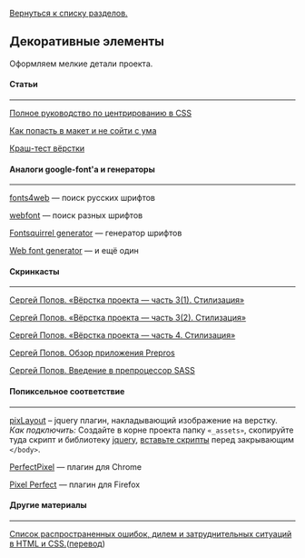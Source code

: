[Вернуться к списку разделов.](../README.md)

## **Декоративные элементы**
Оформляем мелкие детали проекта.

#### Статьи
----------
[Полное руководство по центрированию в CSS](http://frontender.info/centering-css-complete-guide/)

[Как попасть в макет и не сойти с ума](https://isqua.ru/blog/2016/05/30/kak-popast-v-makiet-i-nie-soiti-s-uma/)

[Краш-тест вёрстки](https://isqua.ru/blog/2016/06/19/crash-test-viorstki/)

#### Аналоги google-font'а и генераторы
----------
[fonts4web](http://fonts4web.ru/) — поиск русскиx шрифтов

[webfont](http://webfont.ru/) — поиск разных шрифтов

[Fontsquirrel generator](http://www.fontsquirrel.com/tools/webfont-generator) — генератор шрифтов

[Web font generator](https://www.web-font-generator.com/) — и ещё один

#### Скринкасты
----------
[Сергей Попов. «Вёрстка проекта — часть 3(1). Стилизация»](https://youtu.be/RqKF9azJMZA)

[Сергей Попов. «Вёрстка проекта — часть 3(2). Стилизация»](https://youtu.be/Towu-6QHc3g)

[Сергей Попов. «Вёрстка проекта — часть 4. Стилизация»](https://youtu.be/5kCTWhnU4nM)

[Сергей Попов. Обзор приложения Prepros](http://www.youtube.com/watch?v=trzyAu2KwUY)

[Сергей Попов. Введение в препроцессор SASS](http://www.youtube.com/watch?v=9vuvqH1gvxs)

#### Попиксельное соответствие
----------
[pixLayout](http://pixlayout.polycreative.ru/) – jquery плагин, накладывающий изображение на верстку.  
*Как подключить:* Создайте в корне проекта папку `«_assets»`, скопируйте туда скрипт и библиотеку [jquery](http://jquery.com/download/), [вставьте скрипты](http://codepad.co/s/e0b78a) перед закрывающим `</body>`.

[PerfectPixel](https://chrome.google.com/webstore/detail/perfectpixel-by-welldonec/dkaagdgjmgdmbnecmcefdhjekcoceebi?hl=ru) — плагин для Chrome

[Pixel Perfect](https://addons.mozilla.org/en-us/firefox/addon/pixel-perfect/) — плагин для Firefox


#### Другие материалы
----------
[Список распространенных ошибок, дилем и затруднительных ситуаций в HTML и CSS.](http://wtfhtmlcss.com/)([перевод](http://elforastero.github.io/wtf-html-css/))

